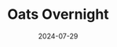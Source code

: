 ---  
layout: startup_page  
title: "Oats Overnight"  
id: "oatsovernight.com"  
permalink: "/oatsovernightoatsovernight.com07292024/"  
website: "https://www.oatsovernight.com/"  
funding_round: "Series B"  
funding_amount: "$35M"  
investors: "Enlightened Hospitality Investments, Sonoma Brands Capital, Impatient Ventures, Singh Capital Partners, Morrison Seger Venture Capital Partners, BFG Partners"  
about: "Oats Overnight produces spoon-free, high-protein oatmeal prepared the night before. The company innovates through direct customer feedback from its 250,000 subscribers, resulting in a wide range of over 50 flavors sold online and in major retailers like Walmart and Target. This customer-centric approach ensures product development aligns with evolving consumer preferences."  
markets: "Food and Beverage Services, Consumer Goods, Food and Beverage"  
hq: "Tempe, Arizona, United States"  
founded_year: "2016"  
linkedin: "https://www.linkedin.com/company/oatsovernight"  
twitter: "https://twitter.com/oatsovernight"  
instagram: "https://www.instagram.com/oatsovernight"  
facebook: "https://www.facebook.com/oatsovernight"  
crunchbase: "https://www.crunchbase.com/organization/oats-overnight"  
pitchbook: "https://pitchbook.com/profiles/company/183319-39"  

date_display: "29-Jul-2024"  
date: "2024-07-29"

# SEO Optimization  
meta_title: "Oats Overnight - Series B Funding ($35M)"  
meta_description: "Oats Overnight, Oats Overnight produces spoon-free, high-protein oatmeal prepared the night before. The company innovates through direct customer feedback from its 25..."  
meta_keywords: "Oats Overnight, Food and Beverage Services, Consumer Goods, Food and Beverage, Series B funding"  
canonical_url: "https://startup.projectstartups.com/oatsovernightoatsovernight.com07292024/"  
---